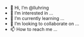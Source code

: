 - 👋 Hi, I’m @lluhring
- 👀 I’m interested in ...
- 🌱 I’m currently learning ...
- 💞️ I’m looking to collaborate on ...
- 📫 How to reach me ...

<!---
lluhring/lluhring is a ✨ special ✨ repository because its `README.md` (this file) appears on your GitHub profile.
You can click the Preview link to take a look at your changes.
--->
